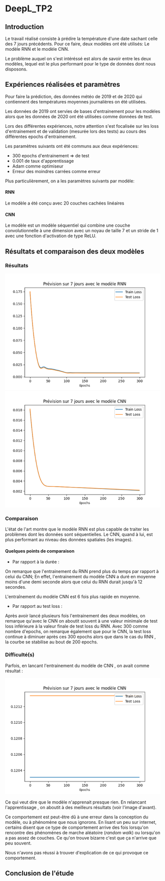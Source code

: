 # DeepL_TP2

## Introduction

Le travail réalisé consiste à prédire la température d'une date sachant celle des 7 jours
précédents. Pour ce faire, deux modèles ont été utilisés: Le modèle RNN et le modèle CNN.

Le problème auquel on s'est intéréssé est alors de savoir entre les deux modèles, lequel est
le plus performant pour le type de données dont nous disposons.

## Expériences réalisées et paramètres

Pour faire la prédiction, des données météo de 2019 et de 2020 qui contiennent des températures
moyennes journalières on été utilisées.

Les données de 2019 ont servies de bases d'entrainement pour les modèles alors que les données de
2020 ont été utilisées comme données de test.

Lors des différentes expériences, notre attention s'est focalisée sur les loss d'entrainement et de validation
(mesurée lors des tests) au cours des différentes epochs d'entrainement.

Les paramètres suivants ont été communs aux deux expériences:

- 300 epochs d'entrainement => de test
- 0.001 de taux d'apprentissage
- Adam comme optimiseur
- Erreur des moindres carrées comme erreur

Plus particulièrement, on a les paramètres suivants par modèle:

#### RNN

Le modèle a été conçu avec 20 couches cachées linéaires

#### CNN

Le modèle est un modèle séquentiel qui combine une couche convolutionnelle à une dimension avec un noyau de taille 7
et un stride de 1 avec une fonction d'activation de type ReLU.

## Résultats et comparaison des deux modèles

### Résultats

![image](RNN2.png)
![image](CNN2.png)

### Comparaison

L'état de l'art montre que le modèle RNN est plus capable de traiter les problèmes dont les données sont séquentielles. 
Le CNN, quand à lui, est plus performant au niveau des données spatiales (les images).

#### Quelques points de comparaison

- Par rapport à la durée :

On remarque que l'entrainement du RNN prend plus du temps par rapport à celui du CNN;
En effet, l'entrainement du modèle CNN a duré en moyenne moins d'une demi seconde alors que celui du RNN 
durait jusqu'à 12 secondes. 

L'entraînement du modèle CNN est 6 fois plus rapide en moyenne.

- Par rapport au test loss :

Après avoir lancé plusieurs fois l'entrainement des deux modèles, on remarque qu'avec le CNN on aboutit souvent à une valeur minimale de test loss inférieure à la valeur finale de test loss du RNN.
Avec 300 comme nombre d'epochs, on remarque également que pour le CNN, la test loss continue à diminuer après ces 300 epochs
alors que dans le cas du RNN , la courbe se stabilise au bout de 200 epochs.

### Difficulté(s)

Parfois, en lancant l'entrainement du modèle de CNN , on avait comme résultat :

![image](CNN_debut.png)

Ce qui veut dire que le modèle n'apprenait presque rien. En relancant l'apprentissage , on aboutit à des meilleurs résultats (voir l'image d'avant).

Ce comportement est peut-être dû à une erreur dans la conception du modèle, ou à phénomène que nous ignorons. 
En lisant un peu sur internet, certains disent que ce type de comportement arrive des fois lorsqu'on rencontre des phénomènes
de marche aléatoire (_random walk_) ou lorsqu'on a pas assez de couches. Ce qu'on trouve bizarre c'est que ça n'arrive que peu souvent.

Nous n'avons pas réussi à trouver d'explication de ce qui provoque ce comportement.

## Conclusion de l'étude
